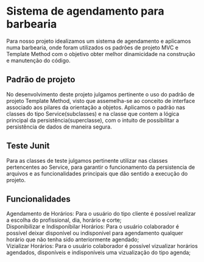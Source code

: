 # Sistema de agendamento para barbearia
Para nosso projeto idealizamos um sistema de agendamento e aplicamos numa barbearia, onde foram utilizados os padrões de projeto MVC e Template Method com o objetivo obter melhor dinamicidade na construção e manutenção do código.

## Padrão de projeto
No desenvolvimento deste projeto julgamos pertinente o uso do padrão de projeto Template Method, visto que assemelha-se ao conceito de interface associado aos pilares da orientação a objetos. Aplicamos o padrão nas
classes do tipo Service(subclasses) e na classe que contem a lógica principal da persistência(superclasse), com o intuito de possibilitar a persistência de dados de maneira segura.
## Teste Junit
Para as classes de teste julgamos pertinente utilizar nas classes pertencentes ao Service, para garantir o funcionamento da persistencia de arquivos e as funcionalidades principais que dão sentido a execução do projeto.
## Funcionalidades
Agendamento de Horários: Para o usuário do tipo cliente é possível realizar a escolha do profissional, dia, horário e corte;  
Disponibilizar e Indisponibilar Horários: Para o usuário colaborador é possível deixar disponível ou indisponível para agendamento qualquer horário que não tenha sido anteriormente agendado;  
Vizializar Horários: Para o usuário colaborador é possível vizualizar horários agendados, disponíveis e indisponíveis uma vizualização do tipo agenda;  
